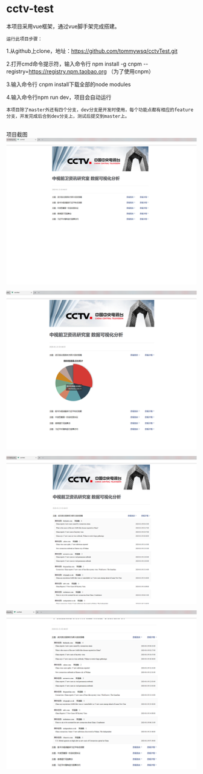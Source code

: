 # cctv-test

本项目采用vue框架，通过vue脚手架完成搭建。
```
运行此项目步骤：
```
1.从github上clone，地址：https://github.com/tommywsq/cctvTest.git

2.打开cmd命令提示符，输入命令行 npm install -g cnpm --registry=https://registry.npm.taobao.org （为了使用cnpm）

3.输入命令行 cnpm install下载全部的node modules

4.输入命令行npm run dev，项目会自动运行


```
本项目除了master外还有四个分支，dev分支是开发时使用，每个功能点都有相应的feature分支，开发完成后合到dev分支上，测试后提交到master上。


```
项目截图
![image](https://github.com/tommywsq/cctvTest/blob/master/images/1.png) 

![image](https://github.com/tommywsq/cctvTest/blob/master/images/2.png)

![image](https://github.com/tommywsq/cctvTest/blob/master/images/3.png)

![image](https://github.com/tommywsq/cctvTest/blob/master/images/4.png)





